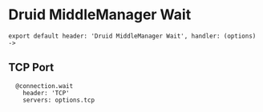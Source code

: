 
# Druid MiddleManager Wait

    export default header: 'Druid MiddleManager Wait', handler: (options) ->

## TCP Port

      @connection.wait
        header: 'TCP'
        servers: options.tcp
